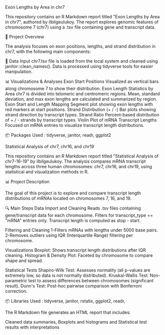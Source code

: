 Exon Lengths by Area in chr7

This repository contains an R Markdown report titled "Exon Lengths by Area in chr7", authored by ilbilgeulukoy. The report explores genomic features of chromosome 7 (chr7) using a .tsv file containing gene and transcript data.

🔬 Project Overview

The analysis focuses on exon positions, lengths, and strand distribution in chr7, with the following main components:

📁 Data Input chr7.tsv file is loaded from the local system and cleaned using janitor::clean_names(). Data is processed using tidyverse tools for easier manipulation.

📊 Visualizations & Analyses Exon Start Positions Visualized as vertical bars along chromosome 7 to show their distribution. Exon Length Statistics by Area chr7 is divided into telomeric and centromeric regions. Mean, standard deviation, and max exon lengths are calculated and summarized by region. Exon Start and Length Mapping Segment plot showing exon lengths with red markers at start positions. Strand Distribution (+ / -) Bar plots showing strand direction by transcript types. Strand Ratio Percent-based distribution of + / - strands by transcript types. Violin Plot of mRNA Transcript Lengths Focused on mRNA entries to visualize transcript length distributions.

📦 Packages Used : tidyverse, janitor, readr, ggplot2





Statistical Analysis of chr7, chr16, and chr19

This repository contains an R Markdown report titled "Statistical Analysis of chr7-16-19" by ilbilgeulukoy. The analysis compares mRNA transcript lengths across three human chromosomes: chr7, chr16, and chr19, using statistical and visualization methods in R.

📊 Project Description

The goal of this project is to explore and compare transcript length distributions of mRNAs located on chromosomes 7, 16, and 19.

🔍 Main Steps Data Import and Cleaning Reads .tsv files containing gene/transcript data for each chromosome. Filters for transcript_type == "mRNA" entries only. Transcript length is computed as stop - start.

Filtering and Cleaning 1-Filters mRNAs with lengths under 5000 base pairs. 2-Removes outliers using IQR (Interquartile Range) filtering per chromosome.

Visualizations Boxplot: Shows transcript length distributions after IQR cleaning. Histogram & Density Plot: Faceted by chromosome to compare shape and spread.

Statistical Tests Shapiro-Wilk Test: Assesses normality (all p-values are extremely low, so data is not normally distributed). Kruskal-Wallis Test: Non-parametric test to assess differences between chromosomes (significant result). Dunn's Test: Post-hoc pairwise comparison with Bonferroni correction.

📦 Libraries Used : tidyverse, janitor, rstatix, ggplot2, readr,

The R Markdown file generates an HTML report that includes:

Cleaned data summaries, Boxplots and histograms and Statistical test results with interpretations
